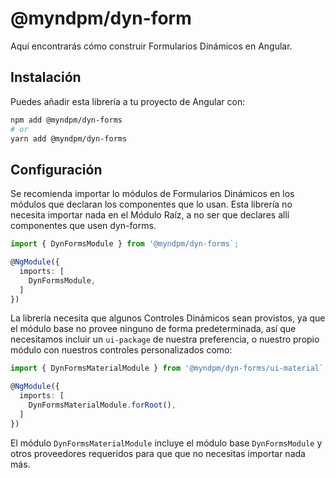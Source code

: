 # @myndpm/dyn-form

Aquí encontrarás cómo construir Formularios Dinámicos en Angular.

## Instalación

Puedes añadir esta librería a tu proyecto de Angular con:

```bash
npm add @myndpm/dyn-forms
# or
yarn add @myndpm/dyn-forms
```

## Configuración

Se recomienda importar lo módulos de Formularios Dinámicos
en los módulos que declaran los componentes que lo usan.
Esta librería no necesita importar nada en el Módulo Raíz,
a no ser que declares allí componentes que usen dyn-forms.

```typescript
import { DynFormsModule } from '@myndpm/dyn-forms`;

@NgModule({
  imports: [
    DynFormsModule,
  ]
})
```

La librería necesita que algunos Controles Dinámicos sean provistos,
ya que el módulo base no provee ninguno de forma predeterminada,
así que necesitamos incluir un `ui-package` de nuestra preferencia,
o nuestro propio módulo con nuestros controles personalizados como:

```typescript
import { DynFormsMaterialModule } from '@myndpm/dyn-forms/ui-material`;

@NgModule({
  imports: [
    DynFormsMaterialModule.forRoot(),
  ]
})
```

El módulo `DynFormsMaterialModule` incluye el módulo base `DynFormsModule`
y otros proveedores requeridos para que que no necesitas importar nada más.
